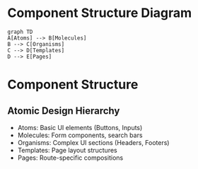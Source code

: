 # Component Structure Diagram

```mermaid
graph TD
A[Atoms] --> B[Molecules]
B --> C[Organisms]
C --> D[Templates]
D --> E[Pages]
```

# Component Structure

## Atomic Design Hierarchy

- Atoms: Basic UI elements (Buttons, Inputs)
- Molecules: Form components, search bars
- Organisms: Complex UI sections (Headers, Footers)
- Templates: Page layout structures
- Pages: Route-specific compositions
